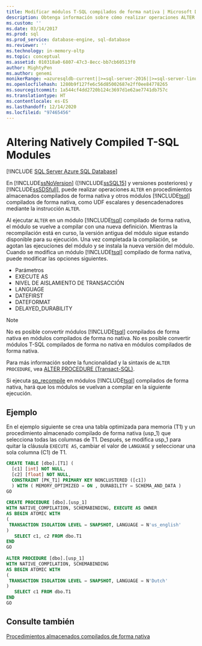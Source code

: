 ```yaml
---
title: Modificar módulos T-SQL compilados de forma nativa | Microsoft Docs
description: Obtenga información sobre cómo realizar operaciones ALTER en procedimientos almacenados compilados de forma nativa y en módulos de Transact-SQL compilados de forma nativa en SQL Server y Azure SQL Database.
ms.custom: ''
ms.date: 03/14/2017
ms.prod: sql
ms.prod_service: database-engine, sql-database
ms.reviewer: ''
ms.technology: in-memory-oltp
ms.topic: conceptual
ms.assetid: 010318a0-6807-47c3-8ecc-bb7cb60513f0
author: MightyPen
ms.author: genemi
monikerRange: =azuresqldb-current||>=sql-server-2016||>=sql-server-linux-2017||=azuresqldb-mi-current
ms.openlocfilehash: 1280b9f127fe6c56d85002687e2ff0ee84778265
ms.sourcegitcommit: 1a544cf4dd2720b124c3697d1e62ae7741db757c
ms.translationtype: HT
ms.contentlocale: es-ES
ms.lasthandoff: 12/14/2020
ms.locfileid: "97465456"
---
```

# <a name="altering-natively-compiled-t-sql-modules"></a>Altering Natively Compiled T-SQL Modules
[!INCLUDE [SQL Server Azure SQL Database](../../includes/applies-to-version/sql-asdb.md)]

En [!INCLUDE[ssNoVersion](../../includes/ssnoversion-md.md)] ([!INCLUDE[ssSQL15](../../includes/sssql15-md.md)] y versiones posteriores) y [!INCLUDE[ssSDSfull](../../includes/sssdsfull-md.md)], puede realizar operaciones `ALTER` en procedimientos almacenados compilados de forma nativa y otros módulos [!INCLUDE[tsql](../../includes/tsql-md.md)] compilados de forma nativa, como UDF escalares y desencadenadores mediante la instrucción `ALTER`.  
  
Al ejecutar `ALTER` en un módulo [!INCLUDE[tsql](../../includes/tsql-md.md)] compilado de forma nativa, el módulo se vuelve a compilar con una nueva definición. Mientras la recompilación está en curso, la versión antigua del módulo sigue estando disponible para su ejecución. Una vez completada la compilación, se agotan las ejecuciones del módulo y se instala la nueva versión del módulo. Cuando se modifica un módulo [!INCLUDE[tsql](../../includes/tsql-md.md)] compilado de forma nativa, puede modificar las opciones siguientes.  
  
-   Parámetros  
-   EXECUTE AS  
-   NIVEL DE AISLAMIENTO DE TRANSACCIÓN  
-   LANGUAGE  
-   DATEFIRST  
-   DATEFORMAT  
-   DELAYED_DURABILITY  
  
> [!NOTE]  
> No es posible convertir módulos [!INCLUDE[tsql](../../includes/tsql-md.md)] compilados de forma nativa en módulos compilados de forma no nativa. No es posible convertir módulos T-SQL compilados de forma no nativa en módulos compilados de forma nativa.  
  
Para más información sobre la funcionalidad y la sintaxis de `ALTER PROCEDURE`, vea [ALTER PROCEDURE &#40;Transact-SQL&#41;](../../t-sql/statements/alter-procedure-transact-sql.md).  
  
Si ejecuta [sp_recompile](../../relational-databases/system-stored-procedures/sp-recompile-transact-sql.md) en módulos [!INCLUDE[tsql](../../includes/tsql-md.md)] compilados de forma nativa, hará que los módulos se vuelvan a compilar en la siguiente ejecución.  
  
## <a name="example"></a>Ejemplo  
En el ejemplo siguiente se crea una tabla optimizada para memoria (T1) y un procedimiento almacenado compilado de forma nativa (usp_1) que selecciona todas las columnas de T1. Después, se modifica usp_1 para quitar la cláusula `EXECUTE AS`, cambiar el valor de `LANGUAGE` y seleccionar una sola columna (C1) de T1.  
  
```sql  
CREATE TABLE [dbo].[T1] (  
  [c1] [int] NOT NULL,  
  [c2] [float] NOT NULL,  
  CONSTRAINT [PK_T1] PRIMARY KEY NONCLUSTERED ([c1])  
  ) WITH ( MEMORY_OPTIMIZED = ON , DURABILITY = SCHEMA_AND_DATA )  
GO  
  
CREATE PROCEDURE [dbo].[usp_1]  
WITH NATIVE_COMPILATION, SCHEMABINDING, EXECUTE AS OWNER  
AS BEGIN ATOMIC WITH  
(  
 TRANSACTION ISOLATION LEVEL = SNAPSHOT, LANGUAGE = N'us_english'  
)  
   SELECT c1, c2 FROM dbo.T1  
END  
GO  
  
ALTER PROCEDURE [dbo].[usp_1]  
WITH NATIVE_COMPILATION, SCHEMABINDING  
AS BEGIN ATOMIC WITH  
(  
 TRANSACTION ISOLATION LEVEL = SNAPSHOT, LANGUAGE = N'Dutch'  
)  
   SELECT c1 FROM dbo.T1  
END  
GO    
```   
  
## <a name="see-also"></a>Consulte también  
 [Procedimientos almacenados compilados de forma nativa](./a-guide-to-query-processing-for-memory-optimized-tables.md)